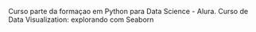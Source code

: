 Curso parte da formaçao em Python para Data Science - Alura.
Curso de Data Visualization: explorando com Seaborn
